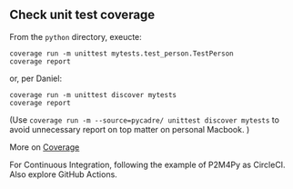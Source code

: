## Check unit test coverage

From the `python` directory, exeucte:  

```
coverage run -m unittest mytests.test_person.TestPerson
coverage report
``` 

or, per Daniel:

```
coverage run -m unittest discover mytests
coverage report
```

(Use 
```coverage run -m --source=pycadre/ unittest discover mytests```
to avoid unnecessary report on top matter on personal Macbook.
)

More on [Coverage](https://coverage.readthedocs.io/en/6.4.1/)  

For Continuous Integration, following the example of P2M4Py as CircleCI. 
Also explore GitHub Actions. 